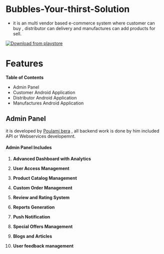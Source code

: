 # Bubbles-Your-thirst-Solution
- it is an multi vendor based e-commerce system where customer can buy , distributor can delivery and manufactures can add products for    sell.



[![Download from playstore](https://play.google.com/intl/en_us/badges/static/images/badges/en_badge_web_generic.png "Download from playstore")](https://play.google.com/store/apps/developer?id=BubblesWater&hl=en "Download from playstore")

# Features
**Table of Contents**
- Admin Panel
- Customer Android Application
- Distributor Android Application
- Manufactures Android Application

## Admin Panel
it is developed by [Poulami bera](https://in.linkedin.com/in/poulami-bera-573aa8137?trk=people-guest_people_search-card "Poulami bera") , all backend work is done by him included API or Webservices developemnt.

   #### **Admin Panel Includes**
1.  **Advanced Dashboard with Analytics**

2. **User Access Management**

3. **Product Catalog Management**

4. **Custom Order Management**

5. **Review and Rating System**

6. **Reports Generation**

7. **Push Notification**

8. **Special Offers Management**

9. **Blogs and Articles**

10. **User feedback management**




